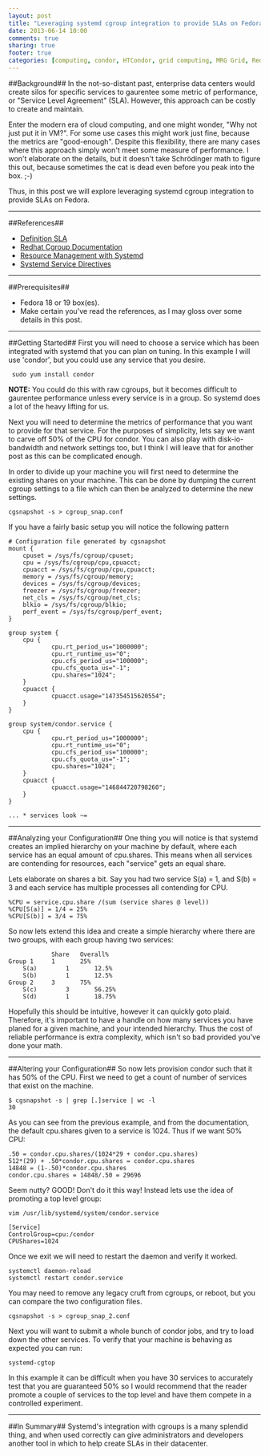 ```yaml
---
layout: post
title: "Leveraging systemd cgroup integration to provide SLAs on Fedora 18 & 19"
date: 2013-06-14 10:00
comments: true
sharing: true
footer: true
categories: [computing, condor, HTCondor, grid computing, MRG Grid, Red Hat, Hadoop]
---
```


##Background##
In the not-so-distant past, enterprise data centers would create silos for specific 
services to gaurentee some metric of performance, or "Service Level Agreement" (SLA).  However,
this approach can be costly to create and maintain.

Enter the modern era of cloud computing, and one might wonder, "Why not just put it in VM?".  For 
some use cases this might work just fine, because the metrics are "good-enough".   Despite this flexibility, 
there are many cases where this approach simply won't meet some measure of performance.  I won't elaborate 
on the details, but it doesn't take Schrödinger math to figure this out, because sometimes the cat 
is dead even before you peak into the box. ;-) 

Thus, in this post we will explore leveraging systemd cgroup integration to provide SLAs on Fedora. 

--- 

##References##

*   [Definition SLA](http://searchitchannel.techtarget.com/definition/service-level-agreement)
*   [Redhat Cgroup Documentation](https://access.redhat.com/site/documentation/en-US/Red_Hat_Enterprise_Linux/6/html/Resource_Management_Guide/)
*   [Resource Management with Systemd](http://0pointer.de/blog/projects/resources.html)
*   [Systemd Service Directives](http://0pointer.de/public/systemd-man/systemd.directives.html)

---

##Prerequisites##

*   Fedora 18 or 19 box(es).
*   Make certain you've read the references, as I may gloss over some details in this post.

---

##Getting Started##
First you will need to choose a service which has been integrated with systemd that you can plan on tuning.
In this example I will use 'condor', but you could use any service that you desire.

     sudo yum install condor

**NOTE:** You could do this with raw cgroups, but it becomes difficult to gaurentee performance unless 
every service is in a group.  So systemd does a lot of the heavy lifting for us. 

Next you will need to determine the metrics of performance that you want to provide for that service.  For the 
purposes of simplicity, lets say we want to carve off 50% of the CPU for condor.  You can 
also play with disk-io-bandwidth and network settings too, but I think I will leave that for another post
as this can be complicated enough.

In order to divide up your machine you will first need to determine the existing 
shares on your machine.  This can be done by dumping the current cgroup settings to a file which 
can then be analyzed to determine the new settings. 

    cgsnapshot -s > cgroup_snap.conf 

If you have a fairly basic setup you will notice the following pattern 

    # Configuration file generated by cgsnapshot
    mount {
        cpuset = /sys/fs/cgroup/cpuset;
        cpu = /sys/fs/cgroup/cpu,cpuacct;
        cpuacct = /sys/fs/cgroup/cpu,cpuacct;
        memory = /sys/fs/cgroup/memory;
        devices = /sys/fs/cgroup/devices;
        freezer = /sys/fs/cgroup/freezer;
        net_cls = /sys/fs/cgroup/net_cls;
        blkio = /sys/fs/cgroup/blkio;
        perf_event = /sys/fs/cgroup/perf_event;
    }

    group system {
        cpu {
                cpu.rt_period_us="1000000";
                cpu.rt_runtime_us="0";
                cpu.cfs_period_us="100000";
                cpu.cfs_quota_us="-1";
                cpu.shares="1024";
        }
        cpuacct {
                cpuacct.usage="147354515620554";
        }
    }

    group system/condor.service {
        cpu {
                cpu.rt_period_us="1000000";
                cpu.rt_runtime_us="0";
                cpu.cfs_period_us="100000";
                cpu.cfs_quota_us="-1";
                cpu.shares="1024";
        }
        cpuacct {
                cpuacct.usage="146844720798260";
        }
    }
    
    ... * services look ~= 


---
    
##Analyzing your Configuration##
One thing you will notice is that systemd creates an implied hierarchy on your 
machine by default, where each service has an equal amount of cpu.shares.  This means 
when all services are contending for resources, each "service" gets an equal
share. 

Lets elaborate on shares a bit.  Say you had two service S(a) = 1, and S(b) = 3 and each service 
has multiple processes all contending for CPU. 

    %CPU = service.cpu.share /(sum (service shares @ level)) 
    %CPU[S(a)] = 1/4 = 25% 
    %CPU[S(b)] = 3/4 = 75% 

So now lets extend this idea and create a simple hierarchy
where there are two groups, with each group having two services:

                Share   Overall%
    Group 1     1       25%
        S(a)        1       12.5%
        S(b)        1       12.5%
    Group 2     3       75%
        S(c)        3       56.25%
        S(d)        1       18.75%

Hopefully this should be intuitive, however it can quickly goto plaid. Therefore, it's 
important to have a handle on how many services you have planed for a given machine, and
your intended hierarchy.  Thus the cost of reliable performance is extra complexity, which 
isn't so bad provided you've done your math.

---
    
##Altering your Configuration## 
So now lets provision condor such that it has 50% of the CPU.  First we need to get a count
of number of services that exist on the machine. 

    $ cgsnapshot -s | grep [.]service | wc -l
    30

As you can see from the previous example, and from the documentation, the default cpu.shares 
given to a service is 1024.  Thus if we want 50% CPU:

    .50 = condor.cpu.shares/(1024*29 + condor.cpu.shares)
    512*(29) + .50*condor.cpu.shares = condor.cpu.shares
    14848 = (1-.50)*condor.cpu.shares 
    condor.cpu.shares = 14848/.50 = 29696

Seem nutty? GOOD! Don't do it this way!  Instead lets use the idea of promoting a top level
group:

    vim /usr/lib/systemd/system/condor.service
    
    [Service]
    ControlGroup=cpu:/condor
    CPUShares=1024
    
Once we exit we will need to restart the daemon and verify it worked.
    
    systemctl daemon-reload
    systemctl restart condor.service
    
You may need to remove any legacy cruft from cgroups, or reboot, but you can compare the two configuration files.

    cgsnapshot -s > cgroup_snap_2.conf
    
Next you will want to submit a whole bunch of condor jobs, and try to load down the other services. 
To verify that your machine is behaving as expected you can run: 

    systemd-cgtop
    
In this example it can be difficult when you have 30 services to accurately test that you are 
guaranteed 50% so I would recommend that the reader promote a couple of services to the top level
and have them compete in a controlled experiment.
    
---

##In Summary##
Systemd's integration with cgroups is a many splendid thing, and when used correctly can
give administrators and developers another tool in which to help create SLAs in their datacenter.


